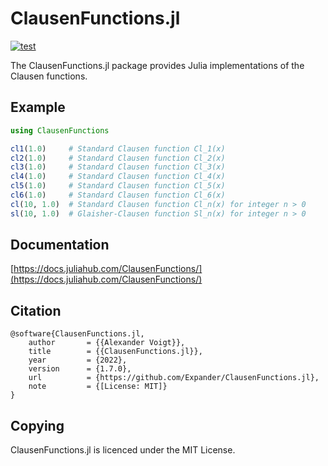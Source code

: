 ClausenFunctions.jl
==========

[![test](https://github.com/Expander/ClausenFunctions.jl/actions/workflows/build.yml/badge.svg)](https://github.com/Expander/ClausenFunctions.jl/actions/workflows/build.yml)

The ClausenFunctions.jl package provides Julia implementations of the
Clausen functions.


Example
-------

```.jl
using ClausenFunctions

cl1(1.0)     # Standard Clausen function Cl_1(x)
cl2(1.0)     # Standard Clausen function Cl_2(x)
cl3(1.0)     # Standard Clausen function Cl_3(x)
cl4(1.0)     # Standard Clausen function Cl_4(x)
cl5(1.0)     # Standard Clausen function Cl_5(x)
cl6(1.0)     # Standard Clausen function Cl_6(x)
cl(10, 1.0)  # Standard Clausen function Cl_n(x) for integer n > 0
sl(10, 1.0)  # Glaisher-Clausen function Sl_n(x) for integer n > 0
```


Documentation
-------------

[https://docs.juliahub.com/ClausenFunctions/](https://docs.juliahub.com/ClausenFunctions/)


Citation
--------

~~~.bibtex
@software{ClausenFunctions.jl,
    author       = {{Alexander Voigt}},
    title        = {{ClausenFunctions.jl}},
    year         = {2022},
    version      = {1.7.0},
    url          = {https://github.com/Expander/ClausenFunctions.jl},
    note         = {[License: MIT]}
}
~~~


Copying
-------

ClausenFunctions.jl is licenced under the MIT License.
